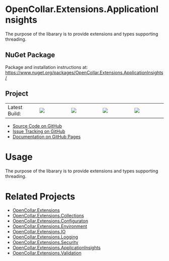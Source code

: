 # OpenCollar.Extensions.ApplicationInsights

The purpose of the libarary is to provide extensions and types supporting threading.

## NuGet Package

Package and installation instructions at: https://www.nuget.org/packages/OpenCollar.Extensions.ApplicationInsights/

## Project
<table style="border-style: none; width: 100%;">
    <tr style="border-style: none;">
        <td style="width: 20%; border-style: none;">Latest Build:</td>
        <td style="width: 20%; border-style: none;"><a href="https://github.com/open-collar/OpenCollar.Extensions.ApplicationInsights/actions"><img src="https://img.shields.io/github/workflow/status/open-collar/OpenCollar.Extensions.ApplicationInsights/Build and Deploy"/></a></td>
        <td style="width: 20%; border-style: none;"><a href="https://coveralls.io/github/open-collar/OpenCollar.Extensions.ApplicationInsights?branch=master"><img src="https://coveralls.io/repos/github/open-collar/OpenCollar.Extensions.ApplicationInsights/badge.svg?branch=master"/></a></td>
        <td style="width: 20%; border-style: none;"><a href="https://www.nuget.org/packages/OpenCollar.Extensions.ApplicationInsights/"><img src="https://img.shields.io/nuget/vpre/OpenCollar.Extensions.ApplicationInsights?color=green"/></a></td>
        <td style="width: 20%; border-style: none;"><a href="https://www.nuget.org/packages/OpenCollar.Extensions.ApplicationInsights/"><img src="https://img.shields.io/nuget/dt/OpenCollar.Extensions.ApplicationInsights?color=green"/></a></td>
    </tr>
</table>

 * [Source Code on GitHub](https://github.com/open-collar/OpenCollar.Extensions.ApplicationInsights)
 * [Issue Tracking on GitHub](https://github.com/open-collar/OpenCollar.Extensions.ApplicationInsights/issues)
 * [Documentation on GitHub Pages](https://open-collar.github.io/OpenCollar.Extensions.ApplicationInsights/)

# Usage

The purpose of the libarary is to provide extensions and types supporting threading.

# Related Projects

* [OpenCollar.Extensions](https://github.com/open-collar/OpenCollar.Extensions)
* [OpenCollar.Extensions.Collections](https://github.com/open-collar/OpenCollar.Extensions.Collections)
* [OpenCollar.Extensions.Configuraton](https://github.com/open-collar/OpenCollar.Extensions.Configuraton)
* [OpenCollar.Extensions.Environment](https://github.com/open-collar/OpenCollar.Extensions.Environment)
* [OpenCollar.Extensions.IO](https://github.com/open-collar/OpenCollar.Extensions.IO)
* [OpenCollar.Extensions.Logging](https://github.com/open-collar/OpenCollar.Extensions.Logging)
* [OpenCollar.Extensions.Security](https://github.com/open-collar/OpenCollar.Extensions.Security)
* [OpenCollar.Extensions.ApplicationInsights](https://github.com/open-collar/OpenCollar.Extensions.ApplicationInsights)
* [OpenCollar.Extensions.Validation](https://github.com/open-collar/OpenCollar.Extensions.Validation)